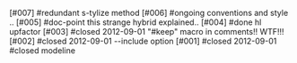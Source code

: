 [#007]       #redundant s-tylize method
[#006] #ongoing conventions and style ..
[#005]       #doc-point this strange hybrid explained..
[#004]       #done hl upfactor
[#003]       #closed 2012-09-01 "#keep" macro in comments!! WTF!!!
[#002]       #closed 2012-09-01 --include option
[#001]       #closed 2012-09-01 #closed modeline

